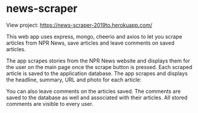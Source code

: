 # news-scraper

View project: https://news-scraper-2019to.herokuapp.com/

This web app uses express, mongo, cheerio and axios to let you scrape articles from NPR News, save articles and leave comments on saved articles.

The app scrapes stories from the NPR News website and displays them for the user on the main page once the scrape button is pressed. Each scraped article is saved to the application database. The app scrapes and displays the headline, summary, URL and photo for each article:

You can also leave comments on the articles saved. The comments are saved to the database as well and associated with their articles. All stored comments are visible to every user.
